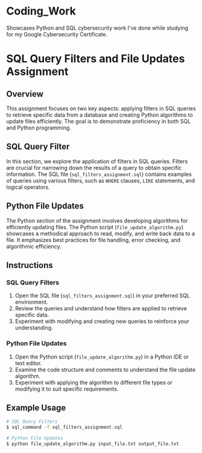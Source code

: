 # Coding_Work
Showcases Python and SQL cybersecurity work I've done while studying for my Google Cybersecurity Certificate.

# SQL Query Filters and File Updates Assignment

## Overview

This assignment focuses on two key aspects: applying filters in SQL queries to retrieve specific data from a database and creating Python algorithms to update files efficiently. The goal is to demonstrate proficiency in both SQL and Python programming.

## SQL Query Filter

In this section, we explore the application of filters in SQL queries. Filters are crucial for narrowing down the results of a query to obtain specific information. The SQL file (`sql_filters_assignment.sql`) contains examples of queries using various filters, such as `WHERE` clauses, `LIKE` statements, and logical operators.

## Python File Updates

The Python section of the assignment involves developing algorithms for efficiently updating files. The Python script (`file_update_algorithm.py`) showcases a methodical approach to read, modify, and write back data to a file. It emphasizes best practices for file handling, error checking, and algorithmic efficiency.

## Instructions

### SQL Query Filters

1. Open the SQL file (`sql_filters_assignment.sql`) in your preferred SQL environment.
2. Review the queries and understand how filters are applied to retrieve specific data.
3. Experiment with modifying and creating new queries to reinforce your understanding.

### Python File Updates

1. Open the Python script (`file_update_algorithm.py`) in a Python IDE or text editor.
2. Examine the code structure and comments to understand the file update algorithm.
3. Experiment with applying the algorithm to different file types or modifying it to suit specific requirements.

## Example Usage

```bash
# SQL Query Filters
$ sql_command -f sql_filters_assignment.sql

# Python File Updates
$ python file_update_algorithm.py input_file.txt output_file.txt
```

